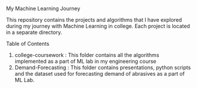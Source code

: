 My Machine Learning Journey

This repository contains the projects and algorithms that I have explored during my journey with Machine Learning in college. 
Each project is located in a separate directory.

Table of Contents
1) college-coursework : This folder contains all the algorithms implemented as a part of ML lab in my engineering course
2) Demand-Forecasting : This folder contains presentations, python scripts and the dataset used for forecasting demand of 
                        abrasives as a part of ML Lab.
